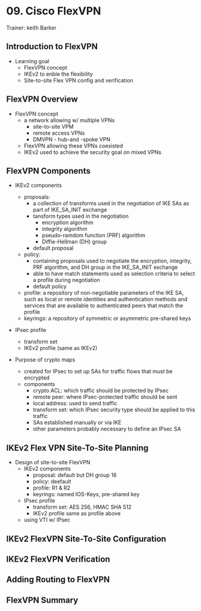 # 09. Cisco FlexVPN

Trainer: keith Barker


## Introduction to FlexVPN

- Learning goal
  - FlexVPN concept
  - IKEv2 to enble the flexibility
  - Site-to-site Flex VPN config and verification


## FlexVPN Overview

- FlexVPN concept
  - a network allowing w/ multiple VPNs
    - site-to-site VPM
    - remote access VPNs
    - DMVPN - hub-and -spoke VPN
  - FlexVPN allowing these VPNs coexisted
  - IKEv2 used to achieve the security goal on mixed VPNs


## FlexVPN Components

- IKEv2 components
  - proposals:
    - a collection of transforms used in the negotiation of IKE SAs as part of IKE_SA_INIT exchange
    - tansform types used in the negotiation
      - encryption algorithm
      - integrity algorithm
      - pseudo-ramdom function (PRF) algorithm
      - Diffie-Hellman (DH) group
    - default proposal
  - policy:
    - containing proposals used to negotiate the encryption, integrity, PRF algorithm, and DH group in the IKE_SA_INIT exchange
    - able to have match statements used as selection criteria to select a profile during negotiation
    - default policy
  - profile: a repository of non-negotiable parameters of the IKE SA, such as local or remote identities and authentication methods and services that are available to authenticated peers that match the profile
  - keyrings: a repository of symmetric or asymmetric pre-shared keys

- IPsec profile
  - transform set
  - IKEv2 profile (same as IKEv2)


- Purpose of crypto maps
  - created for IPsec to set up SAs for traffic flows that must be encrypted
  - components
    - crypto ACL: which traffic should be protected by IPsec
    - remote peer: where IPsec-protected traffic should be sent
    - local address: used to send traffic
    - transform set: which IPsec security type should be applied to this traffic
    - SAs established manually or via IKE
    - other parameters probably necessary to define an IPsec SA



## IKEv2 Flex VPN Site-To-Site Planning

- Design of site-to-site FlexVPN
  - IKEv2 components
    - proposal: default but DH group 16
    - policy: deefault
    - profile: R1 & R2
    - keyrings: named IOS-Keys, pre-shared key
  - IPsec profile
    - transform set: AES 256, HMAC SHA 512
    - IKEv2 profile same as profile above
  - using VTI w/ IPsec


## IKEv2 FlexVPN Site-To-Site Configuration




## IKEv2 FlexVPN Verification




## Adding Routing to FlexVPN




## FlexVPN Summary



